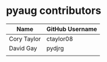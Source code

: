 # pyaug contributors

| Name                      | GitHub Username            |
|---------------------------|----------------------------|
| Cory Taylor               | ctaylor08                  |
| David Gay                 | pydjrg                     |
|                           |                            |
